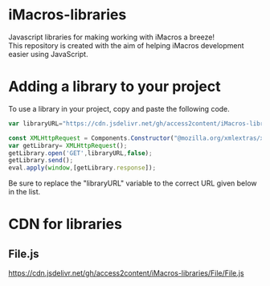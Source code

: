 # iMacros-libraries
Javascript libraries for making working with iMacros a breeze!  
This repository is created with the aim of helping iMacros development easier using JavaScript.

# Adding a library to your project
To use a library in your project, copy and paste the following code.  

```javascript
var libraryURL="https://cdn.jsdelivr.net/gh/access2content/iMacros-libraries/File/File.js";

const XMLHttpRequest = Components.Constructor("@mozilla.org/xmlextras/xmlhttprequest;1");
var getLibrary= XMLHttpRequest();
getLibrary.open('GET',libraryURL,false);
getLibrary.send();
eval.apply(window,[getLibrary.response]);
```
Be sure to replace the "libraryURL" variable to the correct URL given below in the list.  

# CDN for libraries

## File.js
https://cdn.jsdelivr.net/gh/access2content/iMacros-libraries/File/File.js
